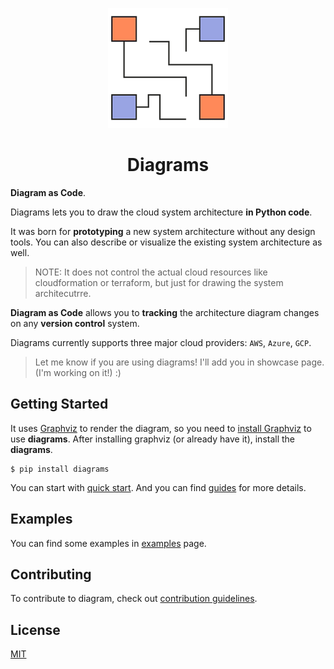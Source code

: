 <p align="center">
	<img src="assets/img/diagrams.png"/>
</p>

<h1 align="center">Diagrams</h1>

**Diagram as Code**.

Diagrams lets you to draw the cloud system architecture **in Python code**.

It was born for **prototyping** a new system architecture without any design tools. You can also describe or visualize the existing system architecture as well.

> NOTE: It does not control the actual cloud resources like cloudformation or terraform, but just for drawing the system architecutrre.

**Diagram as Code** allows you to **tracking** the architecture diagram changes on any **version control** system.

Diagrams currently supports three major cloud providers: `AWS`, `Azure`, `GCP`.

> Let me know if you are using diagrams! I'll add you in showcase page. (I'm working on it!) :)

## Getting Started

It uses [Graphviz](https://www.graphviz.org/) to render the diagram, so you need to [install Graphviz](https://graphviz.gitlab.io/download/) to use **diagrams**. After installing graphviz (or already have it), install the **diagrams**.

```shell
$ pip install diagrams
```

You can start with [quick start](https://diagram.mingrammer.com/docs/installattion/#quick-start). And you can find [guides](https://diagram.mingrammer.com/diagram) for more details. 

## Examples

You can find some examples in [examples](https://diagrams.mingrammer.com/docs/examples) page.

## Contributing

To contribute to diagram, check out [contribution guidelines](CONTRIBUTING.md).

## License

[MIT](LICENSE.md)
